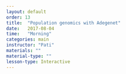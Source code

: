 ```yaml
---
layout: default
order: 13
title:  "Population genomics with Adegenet"
date:   2017-08-04
time:   "Morning"
categories: main
instructor: "Pati"
materials: ""
material-type: ""
lesson-type: Interactive
---
```




